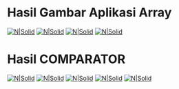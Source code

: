 # Hasil Gambar Aplikasi Array

[![N|Solid](https://github.com/abjalriski01/abjal001/blob/master/gambar1.png)](https://github.com/abjalriski01/abjal001/blob/master/gambar1.png)
[![N|Solid](https://github.com/abjalriski01/abjal001/blob/master/gambar2.png)](https://github.com/abjalriski01/abjal001/blob/master/gambar2.png)
[![N|Solid](https://github.com/abjalriski01/abjal001/blob/master/gambar3.png)](https://github.com/abjalriski01/abjal001/blob/master/gambar3.png)
[![N|Solid](https://github.com/abjalriski01/abjal001/blob/master/gambar4.png)](https://github.com/abjalriski01/abjal001/blob/master/gambar4.png)


# Hasil COMPARATOR
[![N|Solid](https://github.com/abjalriski01/abjal001/blob/master/gambar5.png)](https://github.com/abjalriski01/abjal001/blob/master/gambar5.png)
[![N|Solid](https://github.com/abjalriski01/abjal001/blob/master/gambar6.png)](https://github.com/abjalriski01/abjal001/blob/master/gambar6.png)
[![N|Solid](https://github.com/abjalriski01/abjal001/blob/master/gambar7.png)](https://github.com/abjalriski01/abjal001/blob/master/gambar7.png)
[![N|Solid](https://github.com/abjalriski01/abjal001/blob/master/gambar8.png)](https://github.com/abjalriski01/abjal001/blob/master/gambar8.png)
[![N|Solid](https://github.com/abjalriski01/abjal001/blob/master/gambar9.png)](https://github.com/abjalriski01/abjal001/blob/master/gambar9.png)




